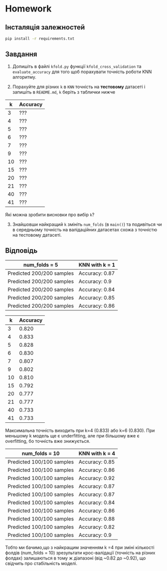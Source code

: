 # Homework


## Інсталяція залежностей

```bash
pip install -r requirements.txt
```


## Завдання

1. Допишіть в файлі `kfold.py` функції `kfold_cross_validation` та `evaluate_accuracy` для того щоб порахувати точність роботи KNN алгоритму.

2. Порахуйте для різних `k` в `KNN` точність на **тестовому** датасеті і запишіть в `README.md`, `k` беріть з таблички нижче

 k | Accuracy
---|----------
 3 | ???
 4 | ???
 5 | ???
 6 | ???
 7 | ???
 9 | ???
10 | ???
15 | ???
20 | ???
21 | ???
40 | ???
41 | ???

Які можна зробити висновки про вибір `k`?

3. Знайшовши найкращий `k` змініть `num_folds` (в `main()`) та подивіться чи в середньому точність на валідаційних датасетах схожа з точністю на тестовому датасеті.

## Відповідь



 num_folds = 5 |  KNN with k = 1
---------------------------|--------------------
Predicted 200/200 samples  | Accuracy: 0.87  
Predicted 200/200 samples   | Accuracy: 0.9   
Predicted 200/200 samples   | Accuracy: 0.84  
Predicted 200/200 samples   | Accuracy: 0.85  
Predicted 200/200 samples   | Accuracy: 0.86  


k | Accuracy
---|---------
3 | 0.820
4 | 0.833
5 | 0.828
6 | 0.830
7 | 0.807
9 | 0.802
10 | 0.810
15 | 0.792
20 | 0.777
21 | 0.777
40 | 0.733
41 | 0.733

Максимальна точність виходить при k=4 (0.833) або k=6 (0.830).
При меньшому k модель ще є underfitting, але при більшому вже є overfitting, бо точність вже знижується.

num_folds = 10 |  KNN with k = 4
--------------|------------------
Predicted 100/100 samples | Accuracy: 0.85
Predicted 100/100 samples | Accuracy: 0.86
Predicted 100/100 samples | Accuracy: 0.92
Predicted 100/100 samples | Accuracy: 0.87
Predicted 100/100 samples | Accuracy: 0.87
Predicted 100/100 samples | Accuracy: 0.84
Predicted 100/100 samples | Accuracy: 0.86
Predicted 100/100 samples | Accuracy: 0.88
Predicted 100/100 samples | Accuracy: 0.82
Predicted 100/100 samples | Accuracy: 0.9

Тобто ми бачимо,що з найкращим значенням k =4 при зміні кількості фолдів (num_folds = 10) зрезультати крос-валідації (точність на різних фолдах) залишаються в тому ж діапазоні (від ~0.82 до ~0.92), що свідчить про стабільність моделі.

